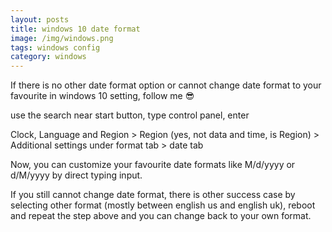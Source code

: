 ```yaml
---
layout: posts
title: windows 10 date format
image: /img/windows.png
tags: windows config
category: windows
---
```


If there is no other date format option or cannot change date format to your favourite in windows 10 setting, follow me 😎

use the search near start button, type control panel, enter

Clock, Language and Region > Region (yes, not data and time, is Region) > Additional settings under format tab > date tab

Now, you can customize your favourite date formats like M/d/yyyy or d/M/yyyy by direct typing input.

If you still cannot change date format, there is other success case by selecting other format (mostly between english us and english uk), reboot and repeat the step above and you can change back to your own format.
